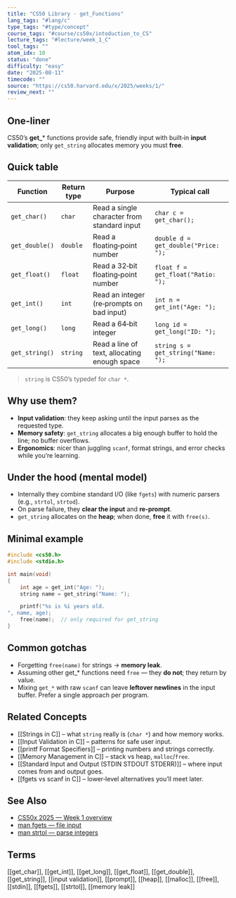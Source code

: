 ```yaml
---
title: "CS50 Library · get_Functions"  
lang_tags: "#lang/c"
type_tags: "#type/concept"
course_tags: "#course/cs50x/intoduction_to_CS"
lecture_tags: "#lecture/week_1_C"
tool_tags: ""
atom_idx: 10
status: "done"
difficulty: "easy"
date: "2025-08-11"
timecode: ""
source: "https://cs50.harvard.edu/x/2025/weeks/1/"
review_next: ""
---
```


## **One-liner**

CS50’s **get_*** functions provide safe, friendly input with built‑in **input validation**; only `get_string` allocates memory you must **free**.

## Quick table

| **Function** | **Return type** | **Purpose** | **Typical call** |
|---|---|---|---|
| `get_char()`   | `char`   | Read a single character from standard input | `char c = get_char();` |
| `get_double()` | `double` | Read a floating‑point number                | `double d = get_double("Price: ");` |
| `get_float()`  | `float`  | Read a 32‑bit floating‑point number         | `float f = get_float("Ratio: ");` |
| `get_int()`    | `int`    | Read an integer (re‑prompts on bad input)   | `int n = get_int("Age: ");` |
| `get_long()`   | `long`   | Read a 64‑bit integer                       | `long id = get_long("ID: ");` |
| `get_string()` | `string` | Read a line of text, allocating enough space| `string s = get_string("Name: ");` |

> `string` is CS50’s typedef for `char *`.

## Why use them?

- **Input validation**: they keep asking until the input parses as the requested type.  
- **Memory safety**: `get_string` allocates a big enough buffer to hold the line; no buffer overflows.  
- **Ergonomics**: nicer than juggling `scanf`, format strings, and error checks while you’re learning.

## Under the hood (mental model)

- Internally they combine standard I/O (like `fgets`) with numeric parsers (e.g., `strtol`, `strtod`).  
- On parse failure, they **clear the input** and **re‑prompt**.  
- `get_string` allocates on the **heap**; when done, **free** it with `free(s)`.

## Minimal example

```c
#include <cs50.h>
#include <stdio.h>

int main(void)
{
    int age = get_int("Age: ");
    string name = get_string("Name: ");

    printf("%s is %i years old.
", name, age);
    free(name);  // only required for get_string
}
```

## Common gotchas

- Forgetting `free(name)` for strings → **memory leak**.  
- Assuming other get_* functions need `free` — they **do not**; they return by value.  
- Mixing `get_*` with raw `scanf` can leave **leftover newlines** in the input buffer. Prefer a single approach per program.

## Related Concepts

- [[Strings in C]] – what `string` really is (`char *`) and how memory works.
- [[Input Validation in C]] – patterns for safe user input.
- [[printf Format Specifiers]] – printing numbers and strings correctly.
- [[Memory Management in C]] – stack vs heap, `malloc`/`free`.
- [[Standard Input and Output (STDIN STDOUT STDERR)]] – where input comes from and output goes.
- [[fgets vs scanf in C]] – lower‑level alternatives you’ll meet later.

## See Also

- [CS50x 2025 — Week 1 overview](https://cs50.harvard.edu/x/2025/weeks/1/)
- [man fgets — file input](https://man7.org/linux/man-pages/man3/fgets.3.html)
- [man strtol — parse integers](https://man7.org/linux/man-pages/man3/strtol.3.html)

## Terms

[[get_char]], [[get_int]], [[get_long]], [[get_float]], [[get_double]], [[get_string]], [[input validation]], [[prompt]], [[heap]], [[malloc]], [[free]], [[stdin]], [[fgets]], [[strtol]], [[memory leak]]
